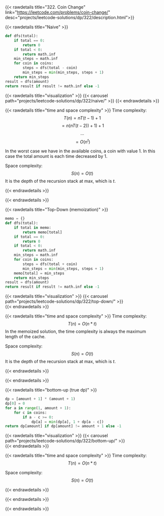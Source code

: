 {{< rawdetails title="322. Coin Change" link="https://leetcode.com/problems/coin-change/" 
	desc="projects/leetcode-solutions/dp/322/description.html">}}


{{< rawdetails title="Naive" >}}
```python
def dfs(total):
    if total == 0:
        return 0
    if total < 0:
        return math.inf
    min_steps = math.inf
    for coin in coins:
        steps = dfs(total - coin)
        min_steps = min(min_steps, steps + 1)            
    return min_steps
result = dfs(amount)
return result if result != math.inf else -1
```

{{< rawdetails title="visualization" >}}
	{{< carousel path="projects/leetcode-solutions/dp/322/naive/" >}}
{{< endrawdetails >}}


{{< rawdetails title="time and space complexity" >}}
Time complexity:
$$T(n) = nT(t-1) + 1$$
$$= n(nT(t-2)) + 1) + 1$$
$$...$$
$$= O(n^t)$$

In the worst case we have in the available coins, a coin with value $1$. In this case the total amount is each time decreased by $1$.

Space complexity: 
$$S(n) = O(t)$$
It is the depth of the recursion stack at max, which is $t$.

{{< endrawdetails >}}

{{< endrawdetails >}}



{{< rawdetails title="Top-Down (memoization)" >}}
```python
memo = {}
def dfs(total):
    if total in memo:
        return memo[total]
    if total == 0:
        return 0
    if total < 0:
        return math.inf
    min_steps = math.inf
    for coin in coins:
        steps = dfs(total + coin)
        min_steps = min(min_steps, steps + 1)            
    memo[total] = min_steps
    return min_steps
result = dfs(amount)
return result if result != math.inf else -1
```
{{< rawdetails title="visualization" >}}
	{{< carousel path="projects/leetcode-solutions/dp/322/top-down/" >}}	
{{< endrawdetails >}}

{{< rawdetails title="time and space complexity" >}}
Time complexity:
$$T(n) = O(n*t)$$
In the memoized solution, the time complexity is always the maximum length of the cache. 

Space complexity: 
$$S(n) = O(t)$$
It is the depth of the recursion stack at max, which is $t$.

{{< endrawdetails >}}

{{< endrawdetails >}}



{{< rawdetails title="bottom-up (true dp)" >}}
```python
dp = [amount + 1] * (amount + 1)
dp[0] = 0
for a in range(1, amount + 1):
    for c in coins:
        if a - c >= 0:
            dp[a] = min(dp[a], 1 + dp[a - c])
return dp[amount] if dp[amount] != amount + 1 else -1
```
{{< rawdetails title="visualization" >}}
	{{< carousel path="projects/leetcode-solutions/dp/322/bottom-up/" >}}	
{{< endrawdetails >}}

{{< rawdetails title="time and space complexity" >}}
Time complexity:
$$T(n) = O(n*t)$$

Space complexity: 
$$S(n) = O(t)$$

{{< endrawdetails >}}



{{< endrawdetails >}}



{{< endrawdetails >}}